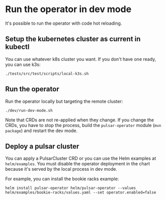 # Run the operator in dev mode

It's possible to run the operator with code hot reloading.

## Setup the kubernetes cluster as current in kubectl

You can use whatever k8s cluster you want. If you don't have one ready, you can use k3s:
```
./tests/src/test/scripts/local-k3s.sh
```


## Run the operator
Run the operator locally but targeting the remote cluster:
```
./dev/run-dev-mode.sh
```

Note that CRDs are not re-applied when they change. If you change the CRDs, you have to stop the process, build the `pulsar-operator` module (`mvn package`) and restart the dev mode.


## Deploy a pulsar cluster

You can apply a PulsarCluster CRD or you can use the Helm examples at `helm/examples`.
You must disable the operator deployment in the chart because it's served by the local process in dev mode.

For example, you can install the bookie racks example:
```
helm install pulsar-operator helm/pulsar-operator --values helm/examples/bookie-racks/values.yaml --set operator.enabled=false
```